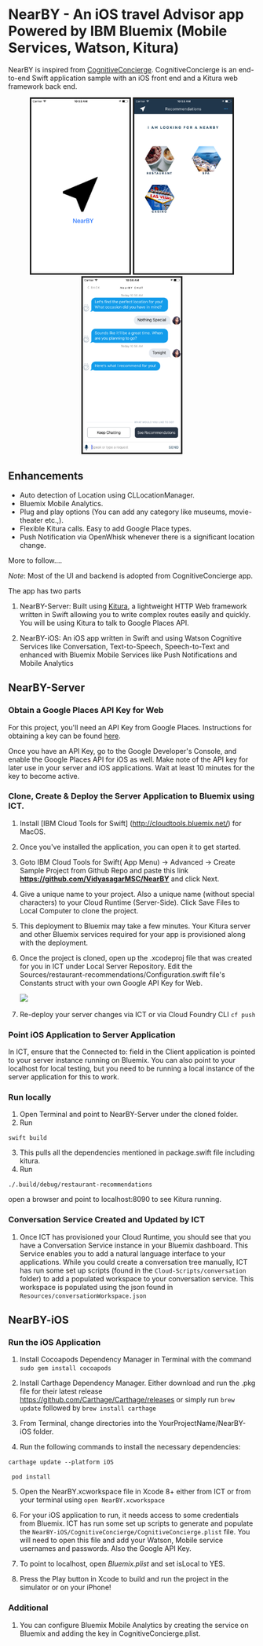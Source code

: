 # NearBY - An iOS travel Advisor app Powered by IBM Bluemix (Mobile Services, Watson, Kitura)

NearBY is inspired from [CognitiveConcierge](https://github.com/IBM-MIL/CognitiveConcierge).
CognitiveConcierge is an end-to-end Swift application sample with an iOS front end and a Kitura web framework back end.  


<p align="center"><img style="border-style: solid;" src="images/splash.png" width="200"/>
<img style="border-style: solid;" src="images/main.png" width="200"/>
<img style="border-style: solid;" src="images/chat.png" width="200"/>
</p>

## Enhancements 

- Auto detection of Location using CLLocationManager.
- Bluemix Mobile Analytics.
- Plug and play options (You can add any category like museums, movie-theater etc.,).
- Flexible Kitura calls. Easy to add Google Place types.
- Push Notification via OpenWhisk whenever there is a significant location change.

More to follow....


*Note*: Most of the UI and backend is adopted from CognitiveConcierge app.

The app has two parts 

1. NearBY-Server: Built using [Kitura](http://www.kitura.io), a lightweight HTTP Web framework written in Swift allowing you to write complex routes easily and quickly. You will be using Kitura to talk to Google Places API.


2. NearBY-iOS: An iOS app written in Swift and using Watson Cognitive Services like Conversation, Text-to-Speech, Speech-to-Text and enhanced with Bluemix Mobile Services like Push Notifications and Mobile Analytics

## NearBY-Server 
 

### Obtain a Google Places API Key for Web

For this project, you'll need an API Key from Google Places. Instructions for obtaining a key can be found [here](https://developers.google.com/places/web-service/get-api-key).

Once you have an API Key, go to the Google Developer's Console, and enable the Google Places API for iOS as well. Make note of the API key for later use in your server and iOS applications. Wait at least 10 minutes for the key to become active.

### Clone, Create & Deploy the Server Application to Bluemix using ICT.

1. Install [IBM Cloud Tools for Swift] (http://cloudtools.bluemix.net/) for MacOS.
2. Once you've installed the application, you can open it to get started.
3. Goto IBM Cloud Tools for Swift( App Menu) -> Advanced -> Create Sample Project from Github Repo and paste this link **https://github.com/VidyasagarMSC/NearBY** and click Next.
4. Give a unique name to your project. Also a unique name (without special characters) to your Cloud Runtime (Server-Side). Click Save Files to Local Computer to clone the project.
5. This deployment to Bluemix may take a few minutes. Your Kitura server and other Bluemix services required for your app is provisioned along with the deployment.

6. Once the project is cloned, open up the .xcodeproj file that was created for you in ICT under Local Server Repository. Edit the Sources/restaurant-recommendations/Configuration.swift file's Constants struct with your own Google API Key for Web.

	<img src="images/xcodeproj.png" width="500">
	
7. Re-deploy your server changes via ICT or via Cloud Foundry CLI `cf push`


### Point iOS Application to Server Application
In ICT, ensure that the Connected to: field in the Client application is pointed to your server instance running on Bluemix.  You can also point to your localhost for local testing, but you need to be running a local instance of the server application for this to work.

### Run locally 

1. Open Terminal and point to NearBY-Server under the cloned folder. 
2. Run 
 ```
swift build
 ```
3. This pulls all the dependencies mentioned in package.swift file including kitura. 
4. Run
```
./.build/debug/restaurant-recommendations
```

open a browser and point to localhost:8090 to see Kitura running.

### Conversation Service Created and Updated by ICT
1. Once ICT has provisioned your Cloud Runtime, you should see that you have a Conversation Service instance in your Bluemix dashboard.  This Service enables you to add a natural language interface to your applications.  While you could create a conversation tree manually, ICT has run some set up scripts (found in the `Cloud-Scripts/conversation` folder) to add a populated workspace to your conversation service.  This workspace is populated using the json found in `Resources/conversationWorkspace.json`


## NearBY-iOS
### Run the iOS Application
1. Install Cocoapods Dependency Manager in Terminal with the command `sudo gem install cocoapods`

2. Install Carthage Dependency Manager.  Either download and run the .pkg file for their latest release https://github.com/Carthage/Carthage/releases or simply run `brew update` followed by `brew install carthage`
3. From Terminal, change directories into the YourProjectName/NearBY-iOS folder.
4. Run the following commands to install the necessary dependencies:

  ```
  carthage update --platform iOS
  ```
 
  ```
   pod install
  ```

5. Open the NearBY.xcworkspace file in Xcode 8+ either from ICT or from your terminal using `open NearBY.xcworkspace`

6. For your iOS application to run, it needs access to some credentials from Bluemix.  ICT has run some set up scripts to generate and populate the `NearBY-iOS/CognitiveConcierge/CognitiveConcierge.plist` file. You will need to open this file and add your Watson, Mobile service usernames and passwords. Also the Google API Key.
7. To point to localhost, open *Bluemix.plist* and set isLocal to YES.

8. Press the Play button in Xcode to build and run the project in the simulator or on your iPhone!

### Additional
1. You can configure Bluemix Mobile Analytics by creating the service on Bluemix and adding the key in CognitiveConcierge.plist.

